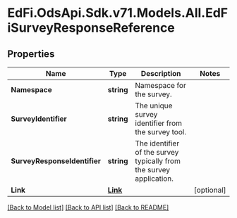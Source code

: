 # EdFi.OdsApi.Sdk.v71.Models.All.EdFiSurveyResponseReference

## Properties

Name | Type | Description | Notes
------------ | ------------- | ------------- | -------------
**Namespace** | **string** | Namespace for the survey. | 
**SurveyIdentifier** | **string** | The unique survey identifier from the survey tool. | 
**SurveyResponseIdentifier** | **string** | The identifier of the survey typically from the survey application. | 
**Link** | [**Link**](Link.md) |  | [optional] 

[[Back to Model list]](../../README.md#documentation-for-models) [[Back to API list]](../../README.md#documentation-for-api-endpoints) [[Back to README]](../../README.md)

